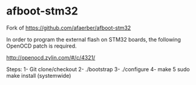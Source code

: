 # afboot-stm32
Fork of https://github.com/afaerber/afboot-stm32

In order to program the external flash on STM32 boards, the following OpenOCD patch is required.

http://openocd.zylin.com/#/c/4321/

Steps:
1- Git clone/checkout
2- ./bootstrap
3- ./configure
4- make
5 sudo make install (systemwide)
